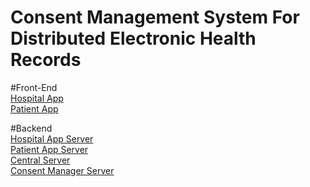 # Consent Management System For Distributed Electronic Health Records

#Front-End 
<br />
[Hospital App](https://github.com/guru2396/Hospital-App-Frontend.git)
<br />
[Patient App](https://github.com/guru2396/Patient-App-Frontend.git)
<br />

#Backend
<br />
[Hospital App Server](https://github.com/guru2396/hospitalapp.git)
<br />
[Patient App Server](https://github.com/guru2396/patientapp.git)
<br />
[Central Server](https://github.com/guru2396/centraldbserver.git)
<br />
[Consent Manager Server](https://github.com/guru2396/consentmanager.git)
